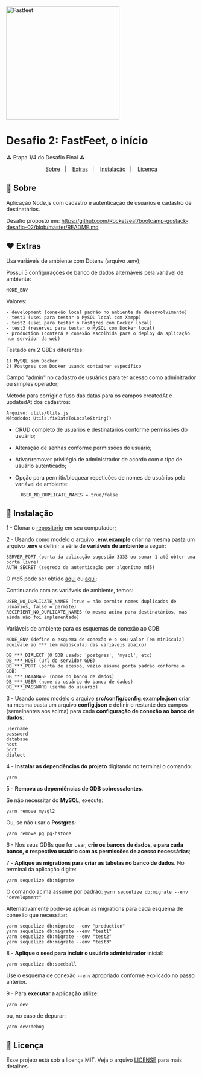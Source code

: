<img alt="Fastfeet" title="Fastfeet" src="https://github.com/Rocketseat/bootcamp-gostack-desafio-02/raw/master/.github/logo.png" width="300px" style="max-width:100%;">

# Desafio 2: FastFeet, o início
⚠️ Etapa 1/4 do Desafio Final ⚠️


<p align="center">
  <a href="#-sobre">Sobre</a>&nbsp;&nbsp;&nbsp;|&nbsp;&nbsp;&nbsp;
  <a href="#-extras">Extras</a>&nbsp;&nbsp;&nbsp;|&nbsp;&nbsp;&nbsp;
  <a href="#-instalação">Instalação</a>&nbsp;&nbsp;&nbsp;|&nbsp;&nbsp;&nbsp;
  <a href="#memo-licença">Licença</a>
</p>


## 🚀 **Sobre**
Aplicação Node.js com cadastro e autenticação de usuários e cadastro de destinatários.

Desafio proposto em: https://github.com/Rocketseat/bootcamp-gostack-desafio-02/blob/master/README.md


## ♥ **Extras**
Usa variáveis de ambiente com Dotenv (arquivo .env);

Possuí 5 configurações de banco de dados alternáveis pela variável de ambiente:
    
    NODE_ENV
    
Valores:

    - development (conexão local padrão no ambiente de desenvolvimento)
    - test1 (usei para testar o MySQL local com Xampp) 
    - test2 (usei para testar o Postgres com Docker local)
    - test3 (reservei para testar o MySQL com Docker local)
    - production (conterá a conexão escolhida para o deploy da aplicação num servidor da web)

Testado em 2 GBDs diferentes:

    1) MySQL sem Docker
    2) Postgres com Docker usando container específico

Campo "admin" no cadastro de usuários para ter acesso como adminitrador ou simples operador;

Método para corrigir o fuso das datas para os campos createdAt e updatedAt dos cadastros:

    Arquivo: utils/Utils.js
    Métódodo: Utils.fixDataToLocaleString()
        
- CRUD completo de usuários e destinatários conforme permissões do usuário;
- Alteração de senhas conforme permissões do usuário;
- Ativar/remover privilégio de administrador de acordo com o tipo de usuário autenticado;

- Opção para permitir/bloquear repeticões de nomes de usuários pela variável de ambiente:

        USER_NO_DUPLICATE_NAMES = true/false
        

## 🚀 **Instalação** 
1 - Clonar o <a href="https://github.com/jairpro/bootcamp-gostack-desafio-02">repositório</a> em seu computador;

2 - Usando como modelo o arquivo **.env.example** criar na mesma pasta um arquivo **.env** e definir a série de **variáveis de ambiente** a seguir:

    SERVER_PORT (porta da aplicação sugestão 3333 ou somar 1 até obter uma porta livre)
    AUTH_SECRET (segredo da autenticação por algorítmo md5)
    
 O md5 pode ser obtido <a href="https://www.md5online.org/">aqui</a> ou <a href="https://www.md5hashgenerator.com/">aqui</a>;
 
 Continuando com as variáveis de ambiente, temos:
    
    USER_NO_DUPLICATE_NAMES (true = não permite nomes duplicados de usuários, false = permite) 
    RECIPIENT_NO_DUPLICATE_NAMES (o mesmo acima para destinatários, mas ainda não foi implementado)

 Variáveis de ambiente para os esquemas de conexão ao GDB:

    NODE_ENV (define o esquema de conexão e o seu valor [em minúscula] equivale ao *** [em maiúscula] das variáveis abaixo)

    DB_***_DIALECT (O GDB usado: 'postgres', 'mysql', etc)
    DB_***_HOST (url do servidor GDB)
    DB_***_PORT (porta de acesso, vazio assume porta padrão conforme o GDB)
    DB_***_DATABASE (nome do banco de dados)
    DB_***_USER (nome do usuário do banco de dados)
    DB_***_PASSWORD (senha do usuário)

3 - Usando como modelo o arquivo **src/config/config.example.json** criar na mesma pasta um arquivo **config.json** e definir o restante dos campos (semelhantes aos acima) para cada **configuração de conexão ao banco de dados**: 
    
    username
    password
    database
    host
    port
    dialect
    
4 - **Instalar as dependências do projeto** digitando no terminal o comando:

    yarn

5 - **Remova as dependências de GDB sobressalentes**.

  Se não necessitar do **MySQL**, execute:
  
    yarn remove mysql2

  Ou, se não usar o **Postgres**:

    yarn remove pg pg-hstore

6 - Nos seus GDBs que for usar, **crie os bancos de dados, e para cada banco, o respectivo usuário com as permissões de acesso necessárias**;

7 - **Aplique as migrations para criar as tabelas no banco de dados**. No terminal da aplicação digite:

    yarn sequelize db:migrate

  O comando acima assume por padrão: `yarn sequelize db:migrate --env "development"`
    
  Alternativamente pode-se aplicar as migrations para cada esquema de conexão que necessitar:
    
    yarn sequelize db:migrate --env "production"
    yarn sequelize db:migrate --env "test1"
    yarn sequelize db:migrate --env "test2"
    yarn sequelize db:migrate --env "test3"

8 - **Aplique o seed para incluir o usuário administrador** inicial:

    yarn sequelize db:seed:all
    
  Use o esquema de conexão `--env` apropriado conforme explicado no passo anterior.

9 - Para **executar a aplicação** utilize:

    yarn dev

ou, no caso de depurar:

    yarn dev:debug
    
## :memo: Licença

Esse projeto está sob a licença MIT. Veja o arquivo <a href="https://github.com/jairpro/bootcamp-gostack-desafio-02/blob/master/LICENSE">LICENSE</a> para mais detalhes.

